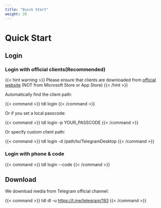 ```yaml
---
title: "Quick Start"
weight: 20
---
```


# Quick Start

## Login

### **Login with official clients(Recommended)**

{{< hint warning >}}
Please ensure that clients are downloaded from [official website](https://desktop.telegram.org/) (NOT from Microsoft
Store or App Store)
{{< /hint >}}

Automatically find the client path:

{{< command >}}
tdl login
{{< /command >}}

Or if you set a local passcode:

{{< command >}}
tdl login -p YOUR_PASSCODE
{{< /command >}}

Or specify custom client path:

{{< command >}}
tdl login -d /path/to/TelegramDesktop
{{< /command >}}

### **Login with phone & code**

{{< command >}}
tdl login --code
{{< /command >}}

## Download

We download media from Telegram official channel:

{{< command >}}
tdl dl -u https://t.me/telegram/193
{{< /command >}}
